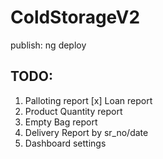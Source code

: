 # ColdStorageV2

publish: ng deploy


## TODO:
1) Palloting report
[x] Loan report
3) Product Quantity report
4) Empty Bag report
5) Delivery Report by sr_no/date
6) Dashboard settings
